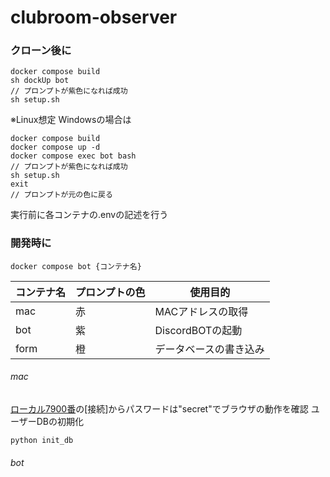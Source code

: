 # clubroom-observer

### クローン後に
```
docker compose build
sh dockUp bot
// プロンプトが紫色になれば成功
sh setup.sh
```
※Linux想定
Windowsの場合は
```
docker compose build
docker compose up -d
docker compose exec bot bash
// プロンプトが紫色になれば成功
sh setup.sh
exit
// プロンプトが元の色に戻る
```
実行前に各コンテナの.envの記述を行う
### 開発時に
```
docker compose bot {コンテナ名}
```
| コンテナ名 | プロンプトの色 | 使用目的 |
| ---- | ---- | ---- |
| mac | 赤 | MACアドレスの取得 |
| bot | 紫 | DiscordBOTの起動 |
| form | 橙 | データベースの書き込み |
###### mac
[ローカル7900番](http://localhost:7900/)の[接続]からパスワードは"secret"でブラウザの動作を確認
ユーザーDBの初期化
```
python init_db
```
###### bot